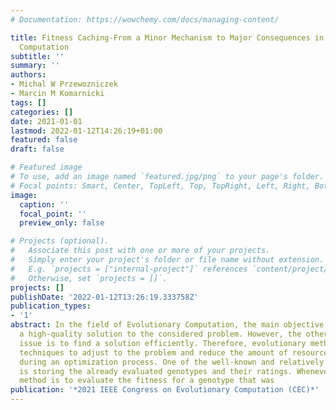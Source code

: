 ```yaml
---
# Documentation: https://wowchemy.com/docs/managing-content/

title: Fitness Caching-From a Minor Mechanism to Major Consequences in Modern Evolutionary
  Computation
subtitle: ''
summary: ''
authors:
- Michal W Przewozniczek
- Marcin M Komarnicki
tags: []
categories: []
date: 2021-01-01
lastmod: 2022-01-12T14:26:19+01:00
featured: false
draft: false

# Featured image
# To use, add an image named `featured.jpg/png` to your page's folder.
# Focal points: Smart, Center, TopLeft, Top, TopRight, Left, Right, BottomLeft, Bottom, BottomRight.
image:
  caption: ''
  focal_point: ''
  preview_only: false

# Projects (optional).
#   Associate this post with one or more of your projects.
#   Simply enter your project's folder or file name without extension.
#   E.g. `projects = ["internal-project"]` references `content/project/deep-learning/index.md`.
#   Otherwise, set `projects = []`.
projects: []
publishDate: '2022-01-12T13:26:19.333758Z'
publication_types:
- '1'
abstract: In the field of Evolutionary Computation, the main objective is to find
  a high-quality solution to the considered problem. However, the other important
  issue is to find a solution efficiently. Therefore, evolutionary methods use various
  techniques to adjust to the problem and reduce the amount of resources consumed
  during an optimization process. One of the well-known and relatively simple techniques
  is storing the already evaluated genotypes and their ratings. Whenever an evolutionary
  method is to evaluate the fitness for a genotype that was
publication: '*2021 IEEE Congress on Evolutionary Computation (CEC)*'
---
```

